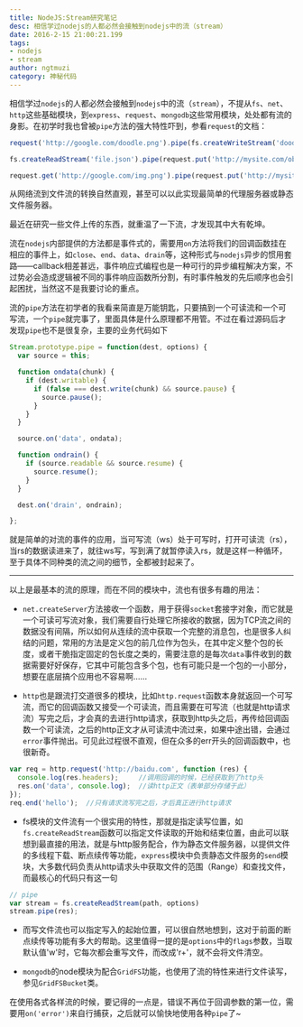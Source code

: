 ```yaml
---
title: NodeJS:Stream研究笔记    
desc: 相信学过nodejs的人都必然会接触到nodejs中的流（stream） 
date: 2016-2-15 21:00:21.199
tags: 
- nodejs
- stream  
author: ngtmuzi  
category: 神秘代码
---
```

相信学过`nodejs`的人都必然会接触到`nodejs`中的流（`stream`），不提从`fs`、`net`、`http`这些基础模块，到`express`、`request`、`mongodb`这些常用模块，处处都有流的身影。在初学时我也曾被`pipe`方法的强大特性吓到，参看`request`的文档：

```javascript
request('http://google.com/doodle.png').pipe(fs.createWriteStream('doodle.png'));

fs.createReadStream('file.json').pipe(request.put('http://mysite.com/obj.json'));

request.get('http://google.com/img.png').pipe(request.put('http://mysite.com/img.png'));
```
从网络流到文件流的转换自然直观，甚至可以以此实现最简单的代理服务器或静态文件服务器。

最近在研究一些文件上传的东西，就重温了一下流，才发现其中大有乾坤。

流在`nodejs`内部提供的方法都是事件式的，需要用`on`方法将我们的回调函数挂在相应的事件上，如`close`、`end`、`data`、`drain`等，这种形式与`nodejs`异步的惯用套路——callback相差甚远，事件响应式编程也是一种可行的异步编程解决方案，不过势必会造成逻辑被不同的事件响应函数所分割，有时事件触发的先后顺序也会引起困扰，当然这不是我要讨论的重点。

流的`pipe`方法在初学者的我看来简直是万能钥匙，只要搞到一个可读流和一个可写流，一个`pipe`就完事了，里面具体是什么原理都不用管。不过在看过源码后才发现`pipe`也不是很复杂，主要的业务代码如下

```javascript
Stream.prototype.pipe = function(dest, options) {
  var source = this;

  function ondata(chunk) {
    if (dest.writable) {
      if (false === dest.write(chunk) && source.pause) {
        source.pause();
      }
    }
  }

  source.on('data', ondata);

  function ondrain() {
    if (source.readable && source.resume) {
      source.resume();
    }
  }

  dest.on('drain', ondrain);

};
```
就是简单的对流的事件的应用，当可写流（ws）处于可写时，打开可读流（rs），当rs的数据读进来了，就往ws写，写到满了就暂停读入rs，就是这样一种循环，至于具体不同种类的流之间的细节，全都被封起来了。

---
以上是最基本的流的原理，而在不同的模块中，流也有很多有趣的用法：

* `net.createServer`方法接收一个函数，用于获得`socket`套接字对象，而它就是一个可读可写流对象，我们需要自行处理它所接收的数据，因为TCP流之间的数据没有间隔，所以如何从连续的流中获取一个完整的消息包，也是很多人纠结的问题，常用的方法是定义包的前几位作为包头，在其中定义整个包的长度，或者干脆指定固定的包长度之类的，需要注意的是每次`data`事件收到的数据需要好好保存，它其中可能包含多个包，也有可能只是一个包的一小部分，想要在底层搞个应用也不容易啊……

* `http`也是跟流打交道很多的模块，比如`http.request`函数本身就返回一个可写流，而它的回调函数又接受一个可读流，而且需要在可写流（也就是http请求流）写完之后，才会真的去进行http请求，获取到http头之后，再传给回调函数一个可读流，之后的http正文才从可读流中流过来，如果中途出错，会通过`error`事件抛出。可见此过程很不直观，但在众多的err开头的回调函数中，也很新奇。

```javascript
var req = http.request('http://baidu.com', function (res) {
  console.log(res.headers);     //调用回调的时候，已经获取到了http头
  res.on('data', console.log);  //读http正文（表单部分存储于此）
});
req.end('hello');  //只有请求流写完之后，才后真正进行http请求
````
* fs模块的文件流有一个很实用的特性，那就是指定读写位置，如`fs.createReadStream`函数可以指定文件读取的开始和结束位置，由此可以联想到最直接的用法，就是与http服务配合，作为静态文件服务器，以提供文件的多线程下载、断点续传等功能，`express`模块中负责静态文件服务的`send`模块，大多数代码负责从http请求头中获取文件的范围（Range）和查找文件，而最核心的代码只有这一句
```javascript
// pipe
var stream = fs.createReadStream(path, options)
stream.pipe(res);
```
* 而写文件流也可以指定写入的起始位置，可以很自然地想到，这对于前面的断点续传等功能有多大的帮助。这里值得一提的是`options`中的`flags`参数，当取默认值'w'时，它每次都会重写文件，而改成'r+'，就不会将文件清空。

* `mongodb`的node模块为配合`GridFS`功能，也使用了流的特性来进行文件读写，参见`GridFSBucket`类。

在使用各式各样流的时候，要记得的一点是，错误不再位于回调参数的第一位，需要用`on('error')`来自行捕获，之后就可以愉快地使用各种`pipe`了~